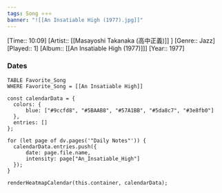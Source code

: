 ```yaml
---
tags: Song ⭐⭐⭐ 
banner: "![[An Insatiable High (1977).jpg]]"
---
```

[Time:: 10:09]
[Artist:: [[Masayoshi Takanaka (高中正義)]] ]
[Genre:: Jazz]
[Played:: 1]
[Album:: [[An Insatiable High (1977)]]]
[Year:: 1977]
### Dates
````dataview
TABLE Favorite_Song
WHERE Favorite_Song = [[An Insatiable High]]
````
  ```dataviewjs
const calendarData = { 
	colors: { 
		blue: ["#9ccfd8", "#5BAAB8", "#57A1BB", "#5da8c7", "#3e8fb0"] 
	}, 
	entries: [] 
}; 

for (let page of dv.pages('"Daily Notes"')) { 
	calendarData.entries.push({ 
		date: page.file.name, 
		intensity: page["An_Insatiable_High"]
	}); 
} 

renderHeatmapCalendar(this.container, calendarData);
```
